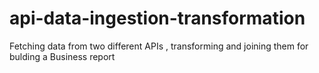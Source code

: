 # api-data-ingestion-transformation
Fetching data from two different APIs , transforming and joining them for bulding a Business report
